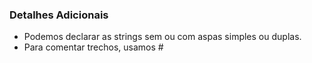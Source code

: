 ### Detalhes Adicionais

- Podemos declarar as strings sem ou com aspas simples ou duplas.
- Para comentar trechos, usamos #
